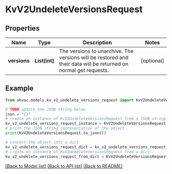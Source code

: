 # KvV2UndeleteVersionsRequest


## Properties

Name | Type | Description | Notes
------------ | ------------- | ------------- | -------------
**versions** | **List[int]** | The versions to unarchive. The versions will be restored and their data will be returned on normal get requests. | [optional] 

## Example

```python
from ahvac.models.kv_v2_undelete_versions_request import KvV2UndeleteVersionsRequest

# TODO update the JSON string below
json = "{}"
# create an instance of KvV2UndeleteVersionsRequest from a JSON string
kv_v2_undelete_versions_request_instance = KvV2UndeleteVersionsRequest.from_json(json)
# print the JSON string representation of the object
print(KvV2UndeleteVersionsRequest.to_json())

# convert the object into a dict
kv_v2_undelete_versions_request_dict = kv_v2_undelete_versions_request_instance.to_dict()
# create an instance of KvV2UndeleteVersionsRequest from a dict
kv_v2_undelete_versions_request_from_dict = KvV2UndeleteVersionsRequest.from_dict(kv_v2_undelete_versions_request_dict)
```
[[Back to Model list]](../README.md#documentation-for-models) [[Back to API list]](../README.md#documentation-for-api-endpoints) [[Back to README]](../README.md)


